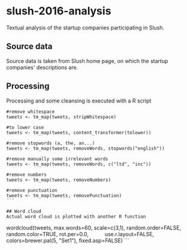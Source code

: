 # slush-2016-analysis
Textual analysis of the startup companies participating in Slush.

## Source data
Source data is taken from Slush home page, on which the startup companies' descriptions are.

## Processing
Processing and some cleansing is executed with a R script

```
#remove whitespace
tweets <- tm_map(tweets, stripWhitespace)

#to lower case
tweets <- tm_map(tweets, content_transformer(tolower))

#remove stopwords (a, the, an...)
tweets <- tm_map(tweets, removeWords, stopwords("english"))

#remove manually some irrelevant words
tweets <- tm_map(tweets, removeWords, c("ltd", "inc"))

#remove numbers
tweets <- tm_map(tweets, removeNumbers)

#remove punctuation
tweets <- tm_map(tweets, removePunctuation)
´´´ 

## Word cloud
Actual word cloud is plotted with another R function

``` 
wordcloud(tweets, max.words=60, scale=c(3,1), 
          random.order=FALSE, random.color=TRUE, rot.per=0.0, 
            use.r.layout=FALSE, colors=brewer.pal(5, "Set1"), fixed.asp=FALSE)
´´´
